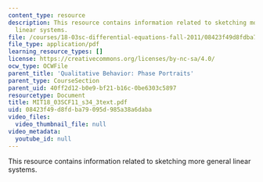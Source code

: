 ```yaml
---
content_type: resource
description: This resource contains information related to sketching more general
  linear systems.
file: /courses/18-03sc-differential-equations-fall-2011/08423f49d8fdba79095d985a38a6daba_MIT18_03SCF11_s34_3text.pdf
file_type: application/pdf
learning_resource_types: []
license: https://creativecommons.org/licenses/by-nc-sa/4.0/
ocw_type: OCWFile
parent_title: 'Qualitative Behavior: Phase Portraits'
parent_type: CourseSection
parent_uid: 40ff2d12-b0e9-bf21-b16c-0be6303c5897
resourcetype: Document
title: MIT18_03SCF11_s34_3text.pdf
uid: 08423f49-d8fd-ba79-095d-985a38a6daba
video_files:
  video_thumbnail_file: null
video_metadata:
  youtube_id: null
---
```

This resource contains information related to sketching more general linear systems.